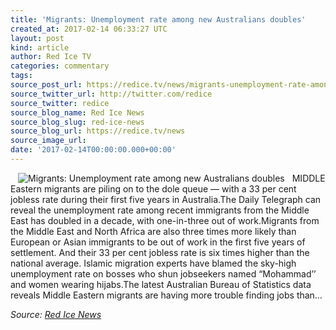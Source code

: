 ```yaml
---
title: 'Migrants: Unemployment rate among new Australians doubles'
created_at: 2017-02-14 06:33:27 UTC
layout: post
kind: article
author: Red Ice TV
categories: commentary
tags: 
source_post_url: https://redice.tv/news/migrants-unemployment-rate-among-new-australians-doubles
source_twitter_url: http://twitter.com/redice
source_twitter: redice
source_blog_name: Red Ice News
source_blog_slug: red-ice-news
source_blog_url: https://redice.tv/news
source_image_url: 
date: '2017-02-14T00:00:00.000+00:00'
---
```

<img align="left" hspace="12" alt="Migrants: Unemployment rate among new Australians doubles" src="https://rdice.net/a/c/n/17/02140732-Untitled-2-Recovered.9cd7b47f.jpg"> MIDDLE Eastern migrants are piling on to the dole queue — with a 33 per cent jobless rate during their first five years in Australia.The Daily Telegraph can reveal the unemployment rate among recent immigrants from the Middle East has doubled in a decade, with one-in-three out of work.Migrants from the Middle East and North Africa are also three times more likely than European or Asian immigrants to be out of work in the first five years of settlement. And their 33 per cent jobless rate is six times higher than the national average. Islamic migration experts have blamed the sky-high unemployment rate on bosses who shun jobseekers named “Mohammad’’ and women wearing hijabs.The latest Australian Bureau of Statistics data reveals Middle Eastern migrants are having more trouble finding jobs than&#8230;<div class="">
    <i>Source: <a href="https://redice.tv/news">Red Ice News</a></i>
</div>
